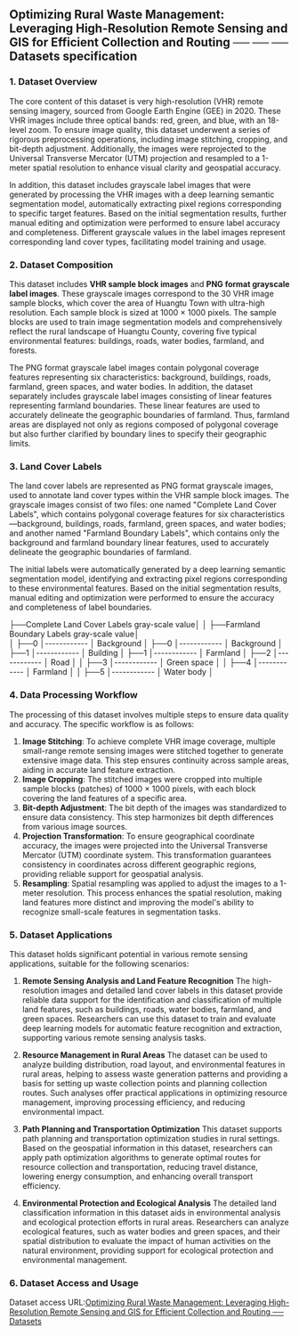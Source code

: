 ## **Optimizing Rural Waste Management: Leveraging High-Resolution Remote Sensing and GIS for Efficient Collection and Routing ── ── ── Datasets specification**

### 1. Dataset Overview
The core content of this dataset is very high-resolution (VHR) remote sensing imagery, sourced from Google Earth Engine (GEE) in 2020. These VHR images include three optical bands: red, green, and blue, with an 18-level zoom. To ensure image quality, this dataset underwent a series of rigorous preprocessing operations, including image stitching, cropping, and bit-depth adjustment. Additionally, the images were reprojected to the Universal Transverse Mercator (UTM) projection and resampled to a 1-meter spatial resolution to enhance visual clarity and geospatial accuracy.

In addition, this dataset includes grayscale label images that were generated by processing the VHR images with a deep learning semantic segmentation model, automatically extracting pixel regions corresponding to specific target features. Based on the initial segmentation results, further manual editing and optimization were performed to ensure label accuracy and completeness. Different grayscale values in the label images represent corresponding land cover types, facilitating model training and usage.


### 2. Dataset Composition

This dataset includes **VHR sample block images** and **PNG format grayscale label images**. These grayscale images correspond to the 30 VHR image sample blocks, which cover the area of Huangtu Town with ultra-high resolution. Each sample block is sized at 1000 × 1000 pixels. The sample blocks are used to train image segmentation models and comprehensively reflect the rural landscape of Huangtu County, covering five typical environmental features: buildings, roads, water bodies, farmland, and forests.

The PNG format grayscale label images contain polygonal coverage features representing six characteristics: background, buildings, roads, farmland, green spaces, and water bodies. In addition, the dataset separately includes grayscale label images consisting of linear features representing farmland boundaries. These linear features are used to accurately delineate the geographic boundaries of farmland. Thus, farmland areas are displayed not only as regions composed of polygonal coverage but also further clarified by boundary lines to specify their geographic limits.


### 3. Land Cover Labels

The land cover labels are represented as PNG format grayscale images, used to annotate land cover types within the VHR sample block images. The grayscale images consist of two files: one named "Complete Land Cover Labels", which contains polygonal coverage features for six characteristics—background, buildings, roads, farmland, green spaces, and water bodies; and another named "Farmland Boundary Labels", which contains only the background and farmland boundary linear features, used to accurately delineate the geographic boundaries of farmland.

The initial labels were automatically generated by a deep learning semantic segmentation model, identifying and extracting pixel regions corresponding to these environmental features. Based on the initial segmentation results, manual editing and optimization were performed to ensure the accuracy and completeness of label boundaries.

├──Complete Land Cover Labels gray-scale value│   │     ├──Farmland Boundary Labels gray-scale value│     
                                                  │ 
├──0 │\------------ │ Background                  │     ├──0 │\------------ │ Background
                                                  │ 
├──1 │\------------ │ Building                    │     ├──1 │\------------ │ Farmland
                                                  │ 
├──2 │\------------ │ Road                        │ 
                                                  │ 
├──3 │\------------ │ Green space                 │ 
                                                  │ 
├──4 │\------------ │ Farmland                    │ 
                                                  │ 
├──5 │\------------ │ Water body                  │ 


### 4. Data Processing Workflow

The processing of this dataset involves multiple steps to ensure data quality and accuracy. The specific workflow is as follows:
1. **Image Stitching**: To achieve complete VHR image coverage, multiple small-range remote sensing images were stitched together to generate extensive image data. This step ensures continuity across sample areas, aiding in accurate land feature extraction.
2. **Image Cropping**: The stitched images were cropped into multiple sample blocks (patches) of 1000 × 1000 pixels, with each block covering the land features of a specific area.
3. **Bit-depth Adjustment**: The bit depth of the images was standardized to ensure data consistency. This step harmonizes bit depth differences from various image sources.
4. **Projection Transformation**: To ensure geographical coordinate accuracy, the images were projected into the Universal Transverse Mercator (UTM) coordinate system. This transformation guarantees consistency in coordinates across different geographic regions, providing reliable support for geospatial analysis.
5. **Resampling**: Spatial resampling was applied to adjust the images to a 1-meter resolution. This process enhances the spatial resolution, making land features more distinct and improving the model's ability to recognize small-scale features in segmentation tasks.

### 5. Dataset Applications

This dataset holds significant potential in various remote sensing applications, suitable for the following scenarios:

1. **Remote Sensing Analysis and Land Feature Recognition**
   The high-resolution images and detailed land cover labels in this dataset provide reliable data support for the identification and classification of multiple land features, such as buildings, roads, water bodies, farmland, and green spaces. Researchers can use this dataset to train and evaluate deep learning models for automatic feature recognition and extraction, supporting various remote sensing analysis tasks.

2. **Resource Management in Rural Areas**
   The dataset can be used to analyze building distribution, road layout, and environmental features in rural areas, helping to assess waste generation patterns and providing a basis for setting up waste collection points and planning collection routes. Such analyses offer practical applications in optimizing resource management, improving processing efficiency, and reducing environmental impact.

3. **Path Planning and Transportation Optimization**
   This dataset supports path planning and transportation optimization studies in rural settings. Based on the geospatial information in this dataset, researchers can apply path optimization algorithms to generate optimal routes for resource collection and transportation, reducing travel distance, lowering energy consumption, and enhancing overall transport efficiency.

4. **Environmental Protection and Ecological Analysis**
   The detailed land classification information in this dataset aids in environmental analysis and ecological protection efforts in rural areas. Researchers can analyze ecological features, such as water bodies and green spaces, and their spatial distribution to evaluate the impact of human activities on the natural environment, providing support for ecological protection and environmental management.

### 6. Dataset Access and Usage

Dataset access URL:<a href="黄土镇VHR影像及标签灰度图" title="黄土镇VHR影像及标签灰度图">Optimizing Rural Waste Management: Leveraging High-Resolution Remote Sensing and GIS for Efficient Collection and Routing ──  Datasets </a>
